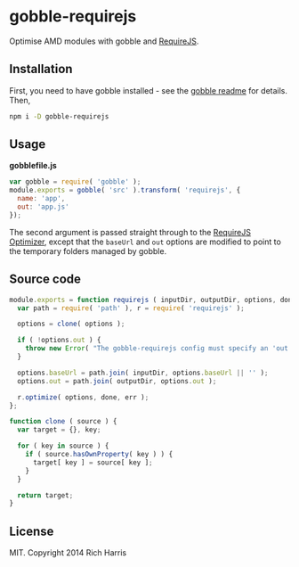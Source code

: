 # gobble-requirejs

Optimise AMD modules with gobble and [RequireJS](http://requirejs.org).

## Installation

First, you need to have gobble installed - see the [gobble readme](https://github.com/gobblejs/gobble) for details. Then,

```bash
npm i -D gobble-requirejs
```

## Usage

**gobblefile.js**

```js
var gobble = require( 'gobble' );
module.exports = gobble( 'src' ).transform( 'requirejs', {
  name: 'app',
  out: 'app.js'
});
```

The second argument is passed straight through to the [RequireJS Optimizer](http://requirejs.org/docs/optimization.html), except that the `baseUrl` and `out` options are modified to point to the temporary folders managed by gobble.


## Source code

```js
module.exports = function requirejs ( inputDir, outputDir, options, done, err ) {
  var path = require( 'path' ), r = require( 'requirejs' );

  options = clone( options );

  if ( !options.out ) {
    throw new Error( "The gobble-requirejs config must specify an 'out' property, plus one or more of 'name', 'include' or 'modules'." );
  }

  options.baseUrl = path.join( inputDir, options.baseUrl || '' );
  options.out = path.join( outputDir, options.out );

  r.optimize( options, done, err );
};

function clone ( source ) {
  var target = {}, key;

  for ( key in source ) {
    if ( source.hasOwnProperty( key ) ) {
      target[ key ] = source[ key ];
    }
  }

  return target;
}
```


## License

MIT. Copyright 2014 Rich Harris
